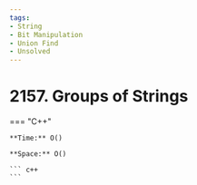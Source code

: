 ```yaml
---
tags:
- String
- Bit Manipulation
- Union Find
- Unsolved
---
```



# 2157. Groups of Strings

=== "C++"

    **Time:** O()

    **Space:** O()

    ``` c++
    ```